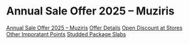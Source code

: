 

# Annual Sale Offer 2025 – Muziris



<div class="sidebar">
  <a href="#annual-sale-offer-2025--muziris">Annual Sale Offer 2025 – Muziris</a>
  <a href="#offer-details">Offer Details</a>
  <a href="#open-discount-at-stores">Open Discount at Stores</a>
  <a href="#other-imporatant-points">Other Imporatant Points</a>
  <a href="#studded-package-slabs">Studded Package Slabs</a>
</div>
<style>


<h1 style="text-align: center;"> <strong>Annual Sale Offer 2025 – Muziris</strong> </h1>


We are excited to announce the Annual Sale Offer 2025 at Muziris, starting today! Below are the detailed terms and conditions of the offer.

---
## **Offer Details**
#### Minimum Purchase Value (MPV)

- MPV to avail the offer: **₹1,00,000/-**

---

#### **Gold Offer**
- **Offer**: 0% VA (Value Addition) on **half the purchase value** of gold jewellery.
- **Applicability**: Every ₹50,000 of metal value with a minimum purchase of ₹1 lakh.
- **Promo Code**: `KJOFF23`
---  
#### **Studded Offer**
- **Offer**: 0% VA on half the purchase value for Diamond/PUP (Precious & UnCut) Jewellery.
- **Multiplier**: Not applicable.
- **MPV**: ₹1 lakh (per division – Gold and Studded separately).
- **Promo Code**: `MHOFF22`  
---
#### **Important Notes**
- **MPV Applicability**: MPV is applicable separately for Gold and Studded divisions. Combining
Gold and Studded invoices to meet the ₹1 Lakh MPV is **not permitted**.
- **Offer Validity**: From **08th MARCH 2025 (Saturday)** to **31st MARCH 2025 (Monday)**.
- **Post-Validity Orders**: To avail the offer after **08th March 2025**, a minimum of **50% of the ordered product value** must be collected as advance.
---
## **Open Discount at Stores**
#### **Gold**
- **Discount**: Up to 15% off on VA.
- **Promo Code**: `STRDISVAGLD`
---
#### **Diamond**
- **Discount**: Up to 15% off on VA and 10% off on Stone Value.
- **Promo Codes**:
- **VA Code**: `STRDISVADMD`
- **Stone Code**: `STRDISSTDMD`
---
#### **Precious & UnCut (PUP)**
- **Discount**: Up to 15% off on VA and 10% off on Stone Value.
- **Promo Codes**:
- **VA Code**: `STRDISVAPUP`
- **Stone Code**: `STRDISSTPUP`
---
#### **Polki**
- **Discount**: Flat 10% off on the Invoice Value.
- **Promo Code**: Not applicable.
---
#### **Platinum**
- **Discount**: Flat 10% off on the Invoice Value.
- **Promo Code**: Not applicable.
---
## **Other Imporatant Points**
- **Applicability**: This offer is valid at **KJ Stores** and **Franchisee Stores**.
- **Promo Code Usage**:
Promo codes can be used **multiple times**.
No two promotional vouchers can be **clubbed**.
- **Discount Clubbing**:
Once this promotional offer is availed, **no other discount** can be applied.
This offer can only be clubbed with **Bonus Schemes** and not with any other seasonal/special priced - items/schemes/packages.
- **Round-Off**: Rounding off up to ₹10 is permitted.
- **Exclusions**:
This promotion is **not applicable** on MRP products like Platinum, Solitaire, Silver Jewellery, Coins, and Gold Coins.
The offer **cannot be clubbed** with mandatory discounts.

---

## **Studded Package Slabs**
#### **Diamond Package Slab**
- **Slab 1**: For purchases of **₹6 Lakhs and above**.
- **Discount**: Up to 25% on VA and up to 25% on Stone Charges.
- **Applicability**: Single invoice value at **KJ Stores** and **Franchisees**.

--- 
#### **PUP Package Slab**
- **Slab 1**: For purchases of **₹6 Lakhs and above**.
- **Discount**: Up to 25% on VA and up to 25% on Stone Charges.
- **Applicability**: Single invoice value at **KJ Stores** and **Franchisees**.
---
<style>
/* Slide and highlight heading on hover */
h1:hover,
h2:hover,
h3:hover,
h4:hover,
h5:hover,
h6:hover {
  transform: translateX(4px); /* Slide effect */
  
  transition: all 0.3s ease-in-out;
  cursor: pointer;
  padding-inline: 4px;
  border-radius: 4px;
}
</style>